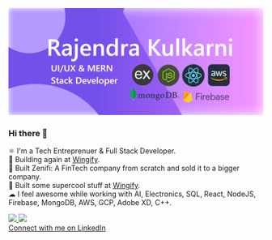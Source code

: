 ![](https://github.com/Rajek88/Rajek88/blob/main/forGithub1.png)
### Hi there 👋

⚛  I'm a Tech Entreprenuer & Full Stack Developer.<br>
🤩 Building again at <a href="https://wingify.com" target="_blank">Wingify</a>.<br>
🚀 Built Zenifi: A FinTech company from scratch and sold it to a bigger company.<br>
🤩 Built some supercool stuff at <a href="https://wingify.com" target="_blank">Wingify</a>.<br>
☁  I feel awesome while working with AI, Electronics, SQL, React, NodeJS, Firebase, MongoDB, AWS, GCP, Adobe XD, C++.

<!-- ![](https://github-readme-stats.vercel.app/api?username=rajek88&show_icons=true&theme=radical)
![](https://github-readme-stats.vercel.app/api/top-langs/?username=rajek88&layout=compact) -->
<a style="width:100%; text-align:center;" href="https://github.com/Rajek88">
  <img  src="https://github-readme-stats.vercel.app/api?username=rajek88&show_icons=true&theme=radical"/>
  <img  src="https://github-readme-stats.vercel.app/api/top-langs/?username=rajek88&layout=compact" />
</a>
<br>
<a href="https://linkedin.com/in/raje-kulkarni" target="_blank" >Connect with me on LinkedIn</a>

